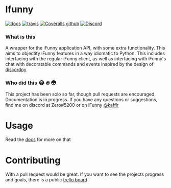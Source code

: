 # Ifunny
[![docs](https://readthedocs.org/projects/ifunny/badge/?version=latest&style=flat-square)](https://ifunny.readthedocs.io/en/latest/)
[![travis](https://img.shields.io/travis/basswaver/ifunny?label=travis&style=flat-square)](https://travis-ci.org/basswaver/iFunny)
[![Coveralls github](https://img.shields.io/coveralls/github/basswaver/iFunny?label=coveralls&style=flat-square)](https://coveralls.io/github/basswaver/iFunny)
[![Discord](https://img.shields.io/discord/624473515327881216?label=Discord&style=flat-square)](https://discord.gg/7WJZM9q)

### What is this
A wrapper for the iFunny application API, with some extra functionality. This aims to objectify iFunny features in a way idiomatic to Python. This includes interfacing with the regular iFunny client, as well as interfacing with iFunny's chat with decoratable commands and events inspired by the design of [discordpy](https://github.com/Rapptz/discord.py)

### Who did this 😂 🔥 😳
This project has been solo so far, though pull requests are encouraged. Documentation is in progress. If you have any questions or suggestions, find me on discord at Zero#5200 or on iFunny [@kaffir](https://ifunny.co/user/kaffir)

# Usage
Read the [docs](https://ifunny.readthedocs.io/en/latest/) for more on that

# Contributing
With a pull request would be great. If you want to see the projects progress and goals, there is a public [trello board](https://trello.com/b/EAmTwEbe/ifunny)
